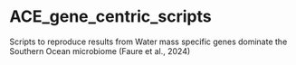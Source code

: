 # ACE_gene_centric_scripts
Scripts to reproduce results from Water mass specific genes dominate the Southern Ocean microbiome (Faure et al., 2024)

